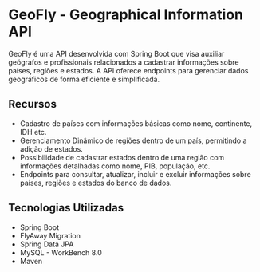 # GeoFly - Geographical Information API

GeoFly é uma API desenvolvida com Spring Boot que visa auxiliar geógrafos e profissionais relacionados a cadastrar informações sobre países, regiões e estados. A API oferece endpoints para gerenciar dados geográficos de forma eficiente e simplificada.

## Recursos

- Cadastro de países com informações básicas como nome, continente, IDH etc.
- Gerenciamento Dinâmico de regiões dentro de um país, permitindo a adição de estados.
- Possibilidade de cadastrar estados dentro de uma região com informações detalhadas como nome, PIB, população, etc.
- Endpoints para consultar, atualizar, incluir e excluir informações sobre países, regiões e estados do banco de dados.

## Tecnologias Utilizadas

- Spring Boot
- FlyAway Migration
- Spring Data JPA
- MySQL - WorkBench 8.0
- Maven

